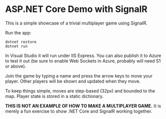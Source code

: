 # ASP.NET Core Demo with SignalR

This is a simple showcase of a trivial multiplayer game using SignalR.

Run the app:

```
dotnet restore
dotnet run
```

In Visual Studio it will run under IIS Express. You can also publish it to Azure to test it out 
(be sure to enable Web Sockets in Azure, probably will need S1 or above).

Join the game by typing a name and press the arrow keys to move your player. Other players will be shown
and updated when they move.

To keep things simple, moves are step-based (32px) and bounded to the map. Player state is stored in a static dictionary.

**THIS IS NOT AN EXAMPLE OF HOW TO MAKE A MULTIPLAYER GAME.** It is merely a fun exercise to show .NET Core and SignalR working
together.